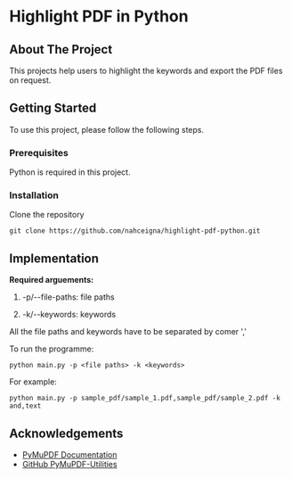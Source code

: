 # Highlight PDF in Python

<!-- ABOUT THE PROJECT -->

## About The Project

This projects help users to highlight the keywords and export the PDF files on request.

<!-- GETTING STARTED -->

## Getting Started

To use this project, please follow the following steps.

### Prerequisites

Python is required in this project.

### Installation

Clone the repository

```
git clone https://github.com/nahceigna/highlight-pdf-python.git
```

<!-- IMPLEMENTATION -->

## Implementation

**Required arguements:**

1. -p/--file-paths: file paths

2. -k/--keywords: keywords

All the file paths and keywords have to be separated by comer ','

To run the programme:

```
python main.py -p <file paths> -k <keywords>
```

For example:

```
python main.py -p sample_pdf/sample_1.pdf,sample_pdf/sample_2.pdf -k and,text
```

<!-- ACKNOWLEDGEMENTS -->

## Acknowledgements

- [PyMuPDF Documentation](https://pymupdf.readthedocs.io/en/latest/document.html#Document.save)
- [GitHub PyMuPDF-Utilities](https://github.com/pymupdf/PyMuPDF-Utilities/tree/master)
